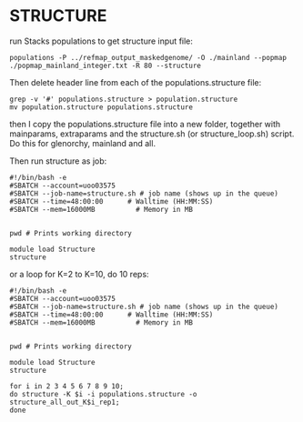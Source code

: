 # STRUCTURE

run Stacks populations to get structure input file:

```
populations -P ../refmap_output_maskedgenome/ -O ./mainland --popmap ./popmap_mainland_integer.txt -R 80 --structure
```


Then delete header line from each of the populations.structure file:

```
grep -v '#' populations.structure > population.structure
mv population.structure populations.structure
```

then I copy the populations.structure file into a new folder, together with mainparams, extraparams and the structure.sh (or structure_loop.sh) script. Do this for glenorchy, mainland and all.

Then run structure as job:


```
#!/bin/bash -e
#SBATCH --account=uoo03575
#SBATCH --job-name=structure.sh # job name (shows up in the queue)
#SBATCH --time=48:00:00      # Walltime (HH:MM:SS)
#SBATCH --mem=16000MB          # Memory in MB


pwd # Prints working directory

module load Structure
structure
```

or a loop for K=2 to K=10, do 10 reps:

```
#!/bin/bash -e
#SBATCH --account=uoo03575
#SBATCH --job-name=structure.sh # job name (shows up in the queue)
#SBATCH --time=48:00:00      # Walltime (HH:MM:SS)
#SBATCH --mem=16000MB          # Memory in MB


pwd # Prints working directory

module load Structure
structure

for i in 2 3 4 5 6 7 8 9 10;
do structure -K $i -i populations.structure -o structure_all_out_K$i_rep1;
done
```







